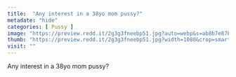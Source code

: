 ```yaml
---
title:  "Any interest in a 38yo mom pussy?"
metadate: "hide"
categories: [ Pussy ]
image: "https://preview.redd.it/2g3g3fneebp51.jpg?auto=webp&s=ab8b7e87b223630b59a492ee09960c7d9208381f"
thumb: "https://preview.redd.it/2g3g3fneebp51.jpg?width=1080&crop=smart&auto=webp&s=0bbb9dac4dc993d5d02f6589be1b8bd1f1a2d1e8"
visit: ""
---
```

Any interest in a 38yo mom pussy?
